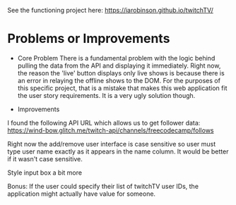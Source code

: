 

See the functioning project here:
https://iarobinson.github.io/twitchTV/


# Problems or Improvements

- Core Problem
There is a fundamental problem with the logic behind pulling the data from the API and displaying it immediately. Right now, the reason the 'live' button displays only live shows is because there is an error in relaying the offline shows to the DOM. For the purposes of this specific project, that is a mistake that makes this web application fit the user story requirements. It is a very ugly solution though.

- Improvements

I found the following API URL which allows us to get follower data:
https://wind-bow.glitch.me/twitch-api/channels/freecodecamp/follows

Right now the add/remove user interface is case sensitive so user must type user name exactly as it appears in the name column. It would be better if it wasn't case sensitive.

Style input box a bit more

Bonus: If the user could specify their list of twitchTV user IDs, the application might actually have value for someone.
